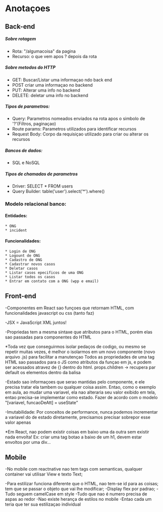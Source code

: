 # Anotaçoes

## Back-end

##### Sobre rotagem
* Rota: "/algumacoisa" da pagina
* Recurso: o que vem apos ? depois da rota

##### Sobre metodos do HTTP
* GET: Buscar/Listar uma informaçao ndo back end
* POST criar uma informaçao no backend
* PUT: Alterar uma info no backend
* DELETE: deletar uma info no backend

##### Tipos de parametros:
* Query: Parametros nomeados enviados na rota apos o simbolo de '?'(Filtros, paginaçao)
* Route params: Parametros utilizados para identificar recursos
* Request Body: Corpo da requisiçao utilizado para criar ou alterar os recursos

##### Bancos de dados:
* SQL e NoSQL

##### Tipos de chamadas de parametros
* Driver: SELECT * FROM users
* Query Builder: table('user').select('*').where()



### Modelo relacional banco:

#### Entidades:
    * ONG
    * incident

#### Funcionalidades:
    * Login de ONG
    * Logount de ONG
    * Cadastro de ONG
    * Cadastrar novos casos
    * Deletar casos
    * Listar casos epecificos de uma ONG
    * Listar todos os casos
    * Entrar em contato com a ONG (wpp e email)


## Front-end

-Componentes em React sao funçoes que retornam HTML, com funcionalidades javascript ou css (tanto faz)

-JSX = JavaScript XML juntos!

-Propriedas tem a mesma sintaxe que atributos para o HTML, porém elas sao passadas para componentes do HTML

*Toda vez que conseguirmos isolar pedaços de codigo, ou mesmo se repetir muitas vezes, é melhor o isolarmos em um novo componente (novo arquivo .js) para facilitar a manutençao
Todos as propriedades de uma tag HTML sao passados para o JS como atributos da funçao em js, e podem ser acessados atravez de {} dentro do html. props.children -> recupera par default os elementos dentro da balisa

-Estado sao informaçoes que serao mantidas pelo componente, e ele precisa tratar ela tambem ou qualquer coisa assim. Entao, como o exemplo em aula, ao mudar uma variavel, ela nao alteraria seu valor exibido em tela, entao precisa-se implementar como estado. Fazer de acordo com o modelo "[variavel, funcaoDeAtt] = useState" 

-Imutabilidade: Por conceitos de performance, nunca podemos incrementar a variavel do de estado diretamente, precisamos precisar sobrepor esse valor apenas

*Em React, nao podem existir coisas em baixo uma da outra sem existir nada envolta! Ex: criar uma tag botao a baixo de um h1, devem estar envoltos por uma div... 

## Mobile
-No mobile com reactnative nao tem tags com semanticas, qualquer container vai utilisar View e texto Text;

-Para estilizar funciona diferente que o HTML, nao tem-se id para as coisas; tem que se passar o objeto que vai lhe modificar;
-Display flex por padrao;
-Tudo seguem camelCase em style
-Tudo que nao é numero precisa de aspas ao redor
-Nao existe herança de estilos no mobile
-Entao cada um teria que ter sua estilizaçao individual

